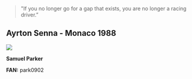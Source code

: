 >"If you no longer go for a gap that exists, you are no longer a racing driver.”
## Ayrton Senna - Monaco 1988
![](https://cdn-1.latimages.com/images/mgl/zxE0BL/s4/1017662897-SCH-19880515-RS+1988+Monaco+GP+12.jpg)

**Samuel Parker**

**FAN:** park0902